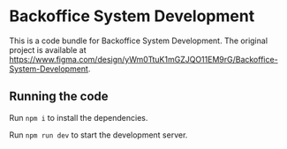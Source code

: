 
  # Backoffice System Development

  This is a code bundle for Backoffice System Development. The original project is available at https://www.figma.com/design/yWm0TtuK1mGZJQO11EM9rG/Backoffice-System-Development.

  ## Running the code

  Run `npm i` to install the dependencies.

  Run `npm run dev` to start the development server.
  